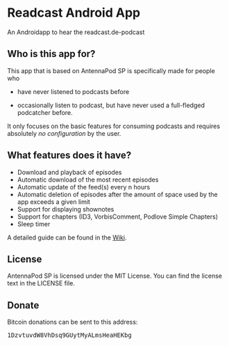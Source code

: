 # Readcast Android App

An Androidapp to hear the readcast.de-podcast


## Who is this app for?

This app that is based on AntennaPod SP is specifically made for people who 

- have never listened to podcasts before

- occasionally listen to podcast, but have never used a full-fledged podcatcher before.

It only focuses on the basic features for consuming podcasts and requires absolutely *no configuration* by the user.

## What features does it have?

- Download and playback of episodes
- Automatic download of the most recent episodes
- Automatic update of the feed(s) every n hours
- Automatic deletion of episodes after the amount of space used by the app exceeds a given limit
- Support for displaying shownotes
- Support for chapters (ID3, VorbisComment, Podlove Simple Chapters)
- Sleep timer

A detailed guide can be found in the [Wiki](https://github.com/danieloeh/AntennaPodSP/wiki/Building-AntennaPod-SP).


## License

AntennaPod SP is licensed under the MIT License. You can find the license text in the LICENSE file.


## Donate
  
Bitcoin donations can be sent to this address: <pre>1DzvtuvdW8VhDsq9GUytMyALmsHeaHEKbg</pre>

